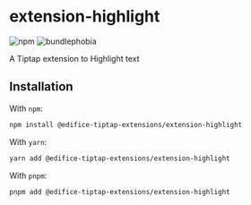 # extension-highlight

![npm](https://img.shields.io/npm/v/@edifice-tiptap-extensions/extension-highlight?style=flat-square)
![bundlephobia](https://img.shields.io/bundlephobia/min/@edifice-tiptap-extensions/extension-highlight?style=flat-square)

A Tiptap extension to Highlight text

## Installation

With `npm`:

```bash
npm install @edifice-tiptap-extensions/extension-highlight
```

With `yarn`:

```bash
yarn add @edifice-tiptap-extensions/extension-highlight
```

With `pnpm`:

```bash
pnpm add @edifice-tiptap-extensions/extension-highlight
```
